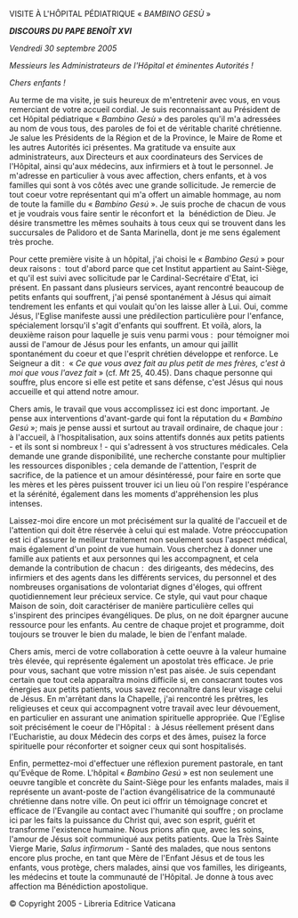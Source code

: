 VISITE À L'HÔPITAL PÉDIATRIQUE « *BAMBINO GESÙ* »

***DISCOURS DU PAPE BENOÎT XVI***

*Vendredi 30 septembre 2005*

*Messieurs les Administrateurs de l'Hôpital et éminentes Autorités !*

*Chers enfants !*

Au terme de ma visite, je suis heureux de m'entretenir avec vous, en vous remerciant de votre accueil cordial. Je suis reconnaissant au Président de cet Hôpital pédiatrique « *Bambino Gesù* » des paroles qu'il m'a adressées au nom de vous tous, des paroles de foi et de véritable charité chrétienne. Je salue les Présidents de la Région et de la Province, le Maire de Rome et les autres Autorités ici présentes. Ma gratitude va ensuite aux administrateurs, aux Directeurs et aux coordinateurs des Services de l'Hôpital, ainsi qu'aux médecins, aux infirmiers et à tout le personnel. Je m'adresse en particulier à vous avec affection, chers enfants, et à vos familles qui sont à vos côtés avec une grande sollicitude. Je remercie de tout coeur votre représentant qui m'a offert un aimable hommage, au nom de toute la famille du « *Bambino Gesú* ». Je suis proche de chacun de vous et je voudrais vous faire sentir le réconfort et  la  bénédiction de Dieu. Je désire transmettre les mêmes souhaits à tous ceux qui se trouvent dans les succursales de Palidoro et de Santa Marinella, dont je me sens également très proche.

Pour cette première visite à un hôpital, j'ai choisi le « *Bambino Gesú* » pour deux raisons :  tout d'abord parce que cet Institut appartient au Saint-Siège, et qu'il est suivi avec sollicitude par le Cardinal-Secrétaire d'Etat, ici présent. En passant dans plusieurs services, ayant rencontré beaucoup de petits enfants qui souffrent, j'ai pensé spontanément à Jésus qui aimait tendrement les enfants et qui voulait qu'on les laisse aller à Lui. Oui, comme Jésus, l'Eglise manifeste aussi une prédilection particulière pour l'enfance, spécialement lorsqu'il s'agit d'enfants qui souffrent. Et voilà, alors, la deuxième raison pour laquelle je suis venu parmi vous :  pour témoigner moi aussi de l'amour de Jésus pour les enfants, un amour qui jaillit spontanément du coeur et que l'esprit chrétien développe et renforce. Le Seigneur a dit :  « *Ce que vous avez fait au plus petit de mes frères, c'est à moi que vous l'avez fait* » (cf. *Mt* 25, 40.45). Dans chaque personne qui souffre, plus encore si elle est petite et sans défense, c'est Jésus qui nous accueille et qui attend notre amour.

Chers amis, le travail que vous accomplissez ici est donc important. Je pense aux interventions d'avant-garde qui font la réputation du « *Bambino Gesú* »; mais je pense aussi et surtout au travail ordinaire, de chaque jour :  à l'accueil, à l'hospitalisation, aux soins attentifs donnés aux petits patients - et ils sont si nombreux ! - qui s'adressent à vos structures médicales. Cela demande une grande disponibilité, une recherche constante pour multiplier les ressources disponibles ; cela demande de l'attention, l'esprit de sacrifice, de la patience et un amour désintéressé, pour faire en sorte que les mères et les pères puissent trouver ici un lieu où l'on respire l'espérance et la sérénité, également dans les moments d'appréhension les plus intenses.

Laissez-moi dire encore un mot précisément sur la qualité de l'accueil et de l'attention qui doit être réservée à celui qui est malade. Votre préoccupation est ici d'assurer le meilleur traitement non seulement sous l'aspect médical, mais également d'un point de vue humain. Vous cherchez à donner une famille aux patients et aux personnes qui les accompagnent, et cela demande la contribution de chacun :  des dirigeants, des médecins, des infirmiers et des agents dans les différents services, du personnel et des nombreuses organisations de volontariat dignes d'éloges, qui offrent quotidiennement leur précieux service. Ce style, qui vaut pour chaque Maison de soin, doit caractériser de manière particulière celles qui s'inspirent des principes évangéliques. De plus, on ne doit épargner aucune ressource pour les enfants. Au centre de chaque projet et programme, doit toujours se trouver le bien du malade, le bien de l'enfant malade.

Chers amis, merci de votre collaboration à cette oeuvre à la valeur humaine très élevée, qui représente également un apostolat très efficace. Je prie pour vous, sachant que votre mission n'est pas aisée. Je suis cependant certain que tout cela apparaîtra moins difficile si, en consacrant toutes vos énergies aux petits patients, vous savez reconnaître dans leur visage celui de Jésus. En m'arrêtant dans la Chapelle, j'ai rencontré les prêtres, les religieuses et ceux qui accompagnent votre travail avec leur dévouement, en particulier en assurant une animation spirituelle appropriée. Que l'Eglise soit précisément le coeur de l'Hôpital :  à Jésus réellement présent dans l'Eucharistie, au doux Médecin des corps et des âmes, puisez la force spirituelle pour réconforter et soigner ceux qui sont hospitalisés.

Enfin, permettez-moi d'effectuer une réflexion purement pastorale, en tant qu'Evêque de Rome. L'hôpital « *Bambino Gesú* » est non seulement une oeuvre tangible et concrète du Saint-Siège pour les enfants malades, mais il représente un avant-poste de l'action évangélisatrice de la communauté chrétienne dans notre ville. On peut ici offrir un témoignage concret et efficace de l'Evangile au contact avec l'humanité qui souffre ; on proclame ici par les faits la puissance du Christ qui, avec son esprit, guérit et transforme l'existence humaine. Nous prions afin que, avec les soins, l'amour de Jésus soit communiqué aux petits patients. Que la Très Sainte Vierge Marie, *Salus infirmorum* - Santé des malades, que nous sentons encore plus proche, en tant que Mère de l'Enfant Jésus et de tous les enfants, vous protège, chers malades, ainsi que vos familles, les dirigeants, les médecins et toute la communauté de l'Hôpital. Je donne à tous avec affection ma Bénédiction apostolique.

© Copyright 2005 - Libreria Editrice Vaticana
